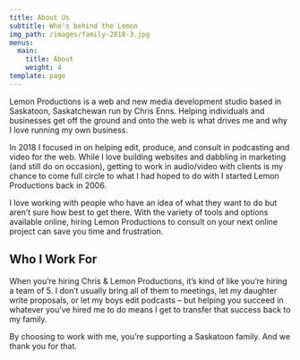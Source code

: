 ```yaml
---
title: About Us
subtitle: Who's behind the Lemon
img_path: /images/family-2018-3.jpg
menus:
  main:
    title: About
    weight: 4
template: page
---
```

Lemon Productions is a web and new media development studio based in Saskatoon, Saskatchewan run by Chris Enns. Helping individuals and businesses get off the ground and onto the web is what drives me and why I love running my own business.

In 2018 I focused in on helping edit, produce, and consult in podcasting and video for the web. While I love building websites and dabbling in marketing (and still do on occasion), getting to work in audio/video with clients is my chance to come full circle to what I had hoped to do with I started Lemon Productions back in 2006.

I love working with people who have an idea of what they want to do but aren’t sure how best to get there. With the variety of tools and options available online, hiring Lemon Productions to consult on your next online project can save you time and frustration.

## Who I Work For

When you’re hiring Chris & Lemon Productions, it’s kind of like you’re hiring a team of 5. I don’t usually bring all of them to meetings, let my daughter write proposals, or let my boys edit podcasts – but helping you succeed in whatever you’ve hired me to do means I get to transfer that success back to my family.

By choosing to work with me, you’re supporting a Saskatoon family. And we thank you for that.
